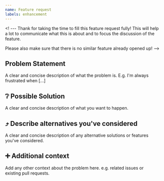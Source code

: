 ```yaml
---
name: Feature request
labels: enhancement
---
```

<! ---
Thank for taking the time to fill this feature request fully! This will help a lot to communicate what this is about and to focus the discussion of the feature.

Please also make sure that there is no similar feature already opened up!
-->

## Problem Statement

A clear and concise description of what the problem is. E.g. I'm always frustrated when [...]

## :grey_question: Possible Solution

A clear and concise description of what you want to happen.

## :arrow_heading_up: Describe alternatives you've considered

A clear and concise description of any alternative solutions or features you've considered.

## :heavy_plus_sign: Additional context

Add any other context about the problem here. e.g. related issues or existing pull requests.
